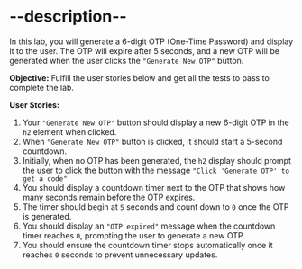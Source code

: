 # --description--

In this lab, you will generate a 6-digit OTP (One-Time Password) and display it to the user. The OTP will expire after 5 seconds, and a new OTP will be generated when the user clicks the `"Generate New OTP"` button.

**Objective:** Fulfill the user stories below and get all the tests to pass to complete the lab. 

**User Stories:**

1. Your `"Generate New OTP"` button should display a new 6-digit OTP in the `h2` element when clicked.
2. When `"Generate New OTP"` button is clicked, it should start a 5-second countdown.
3. Initially, when no OTP has been generated, the `h2` display should prompt the user to click the button with the message `"Click 'Generate OTP' to get a code"` 
4. You should display a countdown timer next to the OTP that shows how many seconds remain before the OTP expires.
5. The timer should begin at `5` seconds and count down to `0` once the OTP is generated.
6. You should display an `"OTP expired"` message when the countdown timer reaches `0`, prompting the user to generate a new OTP.
7. You should ensure the countdown timer stops automatically once it reaches `0` seconds to prevent unnecessary updates.
